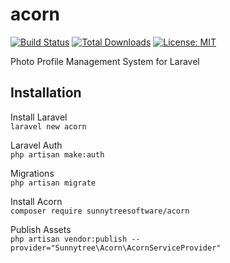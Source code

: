 # acorn  
[![Build Status](https://travis-ci.com/sunnytreesoftware/acorn.svg?branch=master)](https://travis-ci.com/sunnytreesoftware/acorn)  [![Total Downloads](https://poser.pugx.org/sunnytreesoftware/acorn/downloads)](https://packagist.org/packages/sunnytreesoftware/acorn)  [![License: MIT](https://img.shields.io/badge/License-MIT-yellow.svg)](https://opensource.org/licenses/MIT) 

Photo Profile Management System for Laravel  


## Installation  
Install Laravel  
`
laravel new acorn
`  

Laravel Auth  
`
php artisan make:auth  
`

Migrations  
`
php artisan migrate  
`  

Install Acorn  
`
composer require sunnytreesoftware/acorn
`  

Publish Assets  
`
php artisan vendor:publish --provider="Sunnytree\Acorn\AcornServiceProvider"
`

